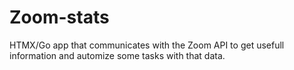 # Zoom-stats
HTMX/Go app that communicates with the Zoom API to get usefull information and automize some tasks with that data.
